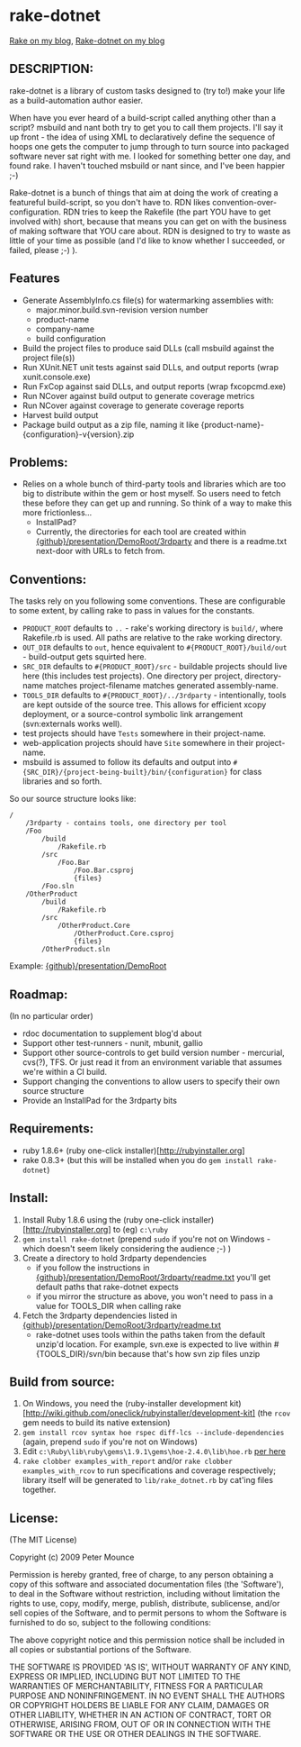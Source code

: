# rake-dotnet

[Rake on my blog](http://blog.neverrunwithscissors.com/tag/rake), [Rake-dotnet on my blog](http://blog.neverrunwithscissors.com/tag/rake-dotnet)

## DESCRIPTION:

rake-dotnet is a library of custom tasks designed to (try to!) make your life as a build-automation author easier.

When have you ever heard of a build-script called anything other than a script?  msbuild and nant both try to get you to call them projects.  I'll say it up front - the idea of using XML to declaratively define the sequence of hoops one gets the computer to jump through to turn source into packaged software never sat right with me.  I looked for something better one day, and found rake.  I haven't touched msbuild or nant since, and I've been happier ;-)

Rake-dotnet is a bunch of things that aim at doing the work of creating a featureful build-script, so you don't have to.  RDN likes convention-over-configuration.  RDN tries to keep the Rakefile (the part YOU have to get involved with) short, because that means you can get on with the business of making software that YOU care about.  RDN is designed to try to waste as little of your time as possible (and I'd like to know whether I succeeded, or failed, please ;-) ).

## Features

*	Generate AssemblyInfo.cs file(s) for watermarking assemblies with:
	*	major.minor.build.svn-revision version number
	*	product-name
	*	company-name
	*	build configuration
*	Build the project files to produce said DLLs (call msbuild against the project file(s))
*	Run XUnit.NET unit tests against said DLLs, and output reports (wrap xunit.console.exe)
*	Run FxCop against said DLLs, and output reports (wrap fxcopcmd.exe)
*	Run NCover against build output to generate coverage metrics
*	Run NCover against coverage to generate coverage reports
*	Harvest build output
*	Package build output as a zip file, naming it like {product-name}-{configuration}-v{version}.zip

## Problems:

*	Relies on a whole bunch of third-party tools and libraries which are too big to distribute within the gem or host myself.  So users need to fetch these before they can get up and running.  So think of a way to make this more frictionless...
	*	InstallPad?
	*	Currently, the directories for each tool are created within [{github}/presentation/DemoRoot/3rdparty](http://github.com/petemounce/rake-dotnet/tree/master) and there is a readme.txt next-door with URLs to fetch from.

## Conventions:

The tasks rely on you following some conventions.  These are configurable to some extent, by calling rake to pass in values for the constants.

*	`PRODUCT_ROOT` defaults to `..` - rake's working directory is `build/`, where Rakefile.rb is used.  All paths are relative to the rake working directory.
*	`OUT_DIR` defaults to `out`, hence equivalent to `#{PRODUCT_ROOT}/build/out` - build-output gets squirted here.
*	`SRC_DIR` defaults to `#{PRODUCT_ROOT}/src` -  buildable projects should live here (this includes test projects).  One directory per project, directory-name matches project-filename matches generated assembly-name. 
*	`TOOLS_DIR` defaults to `#{PRODUCT_ROOT}/../3rdparty` - intentionally, tools are kept outside of the source tree.  This allows for efficient xcopy deployment, or a source-control symbolic link arrangement (svn:externals works well).
*	test projects should have `Tests` somewhere in their project-name.
*	web-application projects should have `Site` somewhere in their project-name.
*	msbuild is assumed to follow its defaults and output into `#{SRC_DIR}/{project-being-built}/bin/{configuration}` for class libraries and so forth.

So our source structure looks like:
	
	/
		/3rdparty - contains tools, one directory per tool
		/Foo
			/build
				/Rakefile.rb
			/src
				/Foo.Bar
					/Foo.Bar.csproj
					{files}
			/Foo.sln
		/OtherProduct
			/build
				/Rakefile.rb
			/src
				/OtherProduct.Core
					/OtherProduct.Core.csproj
					{files}
			/OtherProduct.sln

Example: [{github}/presentation/DemoRoot](http://github.com/petemounce/rake-dotnet/tree/master)

## Roadmap:

(In no particular order)

*	rdoc documentation to supplement blog'd about
*	Support other test-runners - nunit, mbunit, gallio
*	Support other source-controls to get build version number - mercurial, cvs(?), TFS.  Or just read it from an environment variable that assumes we're within a CI build.
*	Support changing the conventions to allow users to specify their own source structure
*	Provide an InstallPad for the 3rdparty bits

## Requirements:

*	ruby 1.8.6+ (ruby one-click installer)[http://rubyinstaller.org]
*	rake 0.8.3+ (but this will be installed when you do `gem install rake-dotnet`)

## Install:

1. Install Ruby 1.8.6 using the (ruby one-click installer)[http://rubyinstaller.org] to (eg) `c:\ruby`
2. `gem install rake-dotnet` (prepend `sudo` if you're not on Windows - which doesn't seem likely considering the audience ;-) )
3. Create a directory to hold 3rdparty dependencies
	* if you follow the instructions in  [{github}/presentation/DemoRoot/3rdparty/readme.txt](http://github.com/petemounce/rake-dotnet/tree/master/) you'll get default paths that rake-dotnet expects
	* if you mirror the structure as above, you won't need to pass in a value for TOOLS_DIR when calling rake
4. Fetch the 3rdparty dependencies listed in [{github}/presentation/DemoRoot/3rdparty/readme.txt](http://github.com/petemounce/rake-dotnet/tree/master/)
	* rake-dotnet uses tools within the paths taken from the default unzip'd location.  For example, svn.exe is expected to live within #{TOOLS_DIR}/svn/bin because that's how svn zip files unzip

## Build from source:
1. On Windows, you need the (ruby-installer development kit)[http://wiki.github.com/oneclick/rubyinstaller/development-kit] (the `rcov` gem needs to build its native extension)
2. `gem install rcov syntax hoe rspec diff-lcs --include-dependencies` (again, prepend `sudo` if you're not on Windows)
3. Edit `c:\Ruby\lib\ruby\gems\1.9.1\gems\hoe-2.4.0\lib\hoe.rb` [per here](http://blog.emson.co.uk/2008/06/an-almost-fix-for-creating-rubygems-on-windows/)
4. `rake clobber examples_with_report` and/or `rake clobber examples_with_rcov` to run specifications and coverage respectively; library itself will be generated to `lib/rake_dotnet.rb` by cat'ing files together.

## License:

(The MIT License)

Copyright (c) 2009 Peter Mounce

Permission is hereby granted, free of charge, to any person obtaining
a copy of this software and associated documentation files (the
'Software'), to deal in the Software without restriction, including
without limitation the rights to use, copy, modify, merge, publish,
distribute, sublicense, and/or sell copies of the Software, and to
permit persons to whom the Software is furnished to do so, subject to
the following conditions:

The above copyright notice and this permission notice shall be
included in all copies or substantial portions of the Software.

THE SOFTWARE IS PROVIDED 'AS IS', WITHOUT WARRANTY OF ANY KIND,
EXPRESS OR IMPLIED, INCLUDING BUT NOT LIMITED TO THE WARRANTIES OF
MERCHANTABILITY, FITNESS FOR A PARTICULAR PURPOSE AND NONINFRINGEMENT.
IN NO EVENT SHALL THE AUTHORS OR COPYRIGHT HOLDERS BE LIABLE FOR ANY
CLAIM, DAMAGES OR OTHER LIABILITY, WHETHER IN AN ACTION OF CONTRACT,
TORT OR OTHERWISE, ARISING FROM, OUT OF OR IN CONNECTION WITH THE
SOFTWARE OR THE USE OR OTHER DEALINGS IN THE SOFTWARE.
